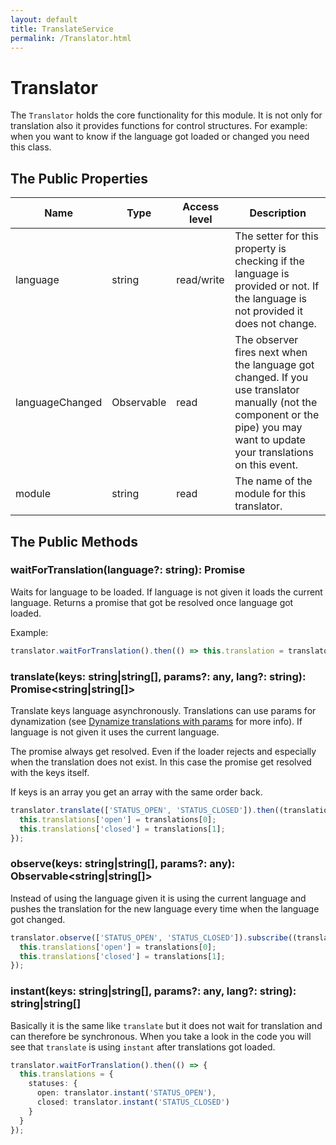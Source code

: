 ```yaml
---
layout: default
title: TranslateService
permalink: /Translator.html
---
```

# Translator

The `Translator` holds the core functionality for this module. It is not only for translation also it provides
functions for control structures. For example: when you want to know if the language got loaded or changed you need
this class.

## The Public Properties

| Name            | Type                | Access level | Description |
|-----------------|---------------------|--------------|-------------|
| language        | string              | read/write   | The setter for this property is checking if the language is provided or not. If the language is not provided it does not change. |
| languageChanged | Observable<string>  | read         | The observer fires next when the language got changed. If you use translator manually (not the component or the pipe) you may want to update your translations on this event. |
| module          | string              | read         | The name of the module for this translator. |

## The Public Methods

### waitForTranslation(language?: string): Promise<void>

Waits for language to be loaded. If language is not given it loads the current language. Returns a promise that got be 
resolved once language got loaded.

Example:

```ts
translator.waitForTranslation().then(() => this.translation = translator.instant('TEXT'));
```

### translate(keys: string|string[], params?: any, lang?: string): Promise<string|string[]>

Translate keys language asynchronously. Translations can use params for dynamization (see 
[Dynamize translations with params](docs/dynamize.md) for more info). If language is not given it uses the current
language.

The promise always get resolved. Even if the loader rejects and especially when the translation does not exist. In this
case the promise get resolved with the keys itself.

If keys is an array you get an array with the same order back.

```ts
translator.translate(['STATUS_OPEN', 'STATUS_CLOSED']).then((translations) => {
  this.translations['open'] = translations[0];
  this.translations['closed'] = translations[1];
});
```

### observe(keys: string|string[], params?: any): Observable<string|string[]>

Instead of using the language given it is using the current language and pushes the translation for the new language
every time when the language got changed.

```ts
translator.observe(['STATUS_OPEN', 'STATUS_CLOSED']).subscribe((translations) => {
  this.translations['open'] = translations[0];
  this.translations['closed'] = translations[1];
});
```

### instant(keys: string|string[], params?: any, lang?: string): string|string[]

Basically it is the same like `translate` but it does not wait for translation and can therefore be synchronous. When
you take a look in the code you will see that `translate` is using `instant` after translations got loaded.

```ts
translator.waitForTranslation().then(() => {
  this.translations = {
    statuses: {
      open: translator.instant('STATUS_OPEN'),
      closed: translator.instant('STATUS_CLOSED')
    }
  }
});
```

